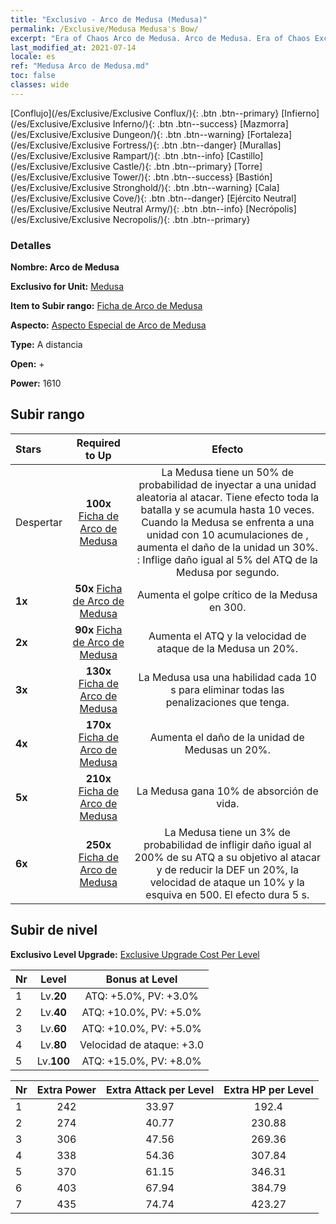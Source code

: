 ```yaml
---
title: "Exclusivo - Arco de Medusa (Medusa)"
permalink: /Exclusive/Medusa Medusa's Bow/
excerpt: "Era of Chaos Arco de Medusa. Arco de Medusa. Era of Chaos Exclusivo Arco de Medusa. Medusa Exclusivo."
last_modified_at: 2021-07-14
locale: es
ref: "Medusa Arco de Medusa.md"
toc: false
classes: wide
---
```

 [Conflujo](/es/Exclusive/Exclusive Conflux/){: .btn .btn--primary} [Infierno](/es/Exclusive/Exclusive Inferno/){: .btn .btn--success} [Mazmorra](/es/Exclusive/Exclusive Dungeon/){: .btn .btn--warning} [Fortaleza](/es/Exclusive/Exclusive Fortress/){: .btn .btn--danger} [Murallas](/es/Exclusive/Exclusive Rampart/){: .btn .btn--info} [Castillo](/es/Exclusive/Exclusive Castle/){: .btn .btn--primary} [Torre](/es/Exclusive/Exclusive Tower/){: .btn .btn--success} [Bastión](/es/Exclusive/Exclusive Stronghold/){: .btn .btn--warning} [Cala](/es/Exclusive/Exclusive Cove/){: .btn .btn--danger} [Ejército Neutral](/es/Exclusive/Exclusive Neutral Army/){: .btn .btn--info} [Necrópolis](/es/Exclusive/Exclusive Necropolis/){: .btn .btn--primary} 

### Detalles
 **Nombre: Arco de Medusa** 

 **Exclusivo for Unit:** [Medusa](/es/units/Medusa/) 

 **Item to Subir rango:** [Ficha de Arco de Medusa](/ItemsES/con_991/)

 **Aspecto:** [Aspecto Especial de Arco de Medusa](/ItemsES/con_659/)

 **Type:** A distancia

 **Open:** +

 **Power:** 1610

## Subir rango

  |     Stars    |  Required to Up | Efecto |
  |:-------------|:---------------:|:---------------:|
  |  Despertar  | **100x** [Ficha de Arco de Medusa](/ItemsES/con_991/) | La Medusa tiene un 50% de probabilidad de inyectar <Veneno de serpiente> a una unidad aleatoria al atacar. Tiene efecto toda la batalla y se acumula hasta 10 veces. Cuando la Medusa se enfrenta a una unidad con 10 acumulaciones de <Veneno de serpiente>, aumenta el daño de la unidad un 30%. <Veneno de serpiente>: Inflige daño igual al 5% del ATQ de la Medusa por segundo. |
  | **1x** <i class="fas fa-star"/> | **50x** [Ficha de Arco de Medusa](/ItemsES/con_991/) | Aumenta el golpe crítico de la Medusa en 300. |
  | **2x** <i class="fas fa-star"/> | **90x** [Ficha de Arco de Medusa](/ItemsES/con_991/) | Aumenta el ATQ y la velocidad de ataque de la Medusa un 20%. |
  | **3x** <i class="fas fa-star"/> | **130x** [Ficha de Arco de Medusa](/ItemsES/con_991/) | <Slough> La Medusa usa una habilidad cada 10 s para eliminar todas las penalizaciones que tenga. |
  | **4x** <i class="fas fa-star"/> | **170x** [Ficha de Arco de Medusa](/ItemsES/con_991/) | Aumenta el daño de la unidad de Medusas un 20%. |
  | **5x** <i class="fas fa-star"/> | **210x** [Ficha de Arco de Medusa](/ItemsES/con_991/) | La Medusa gana 10% de absorción de vida. |
  | **6x** <i class="fas fa-star"/> | **250x** [Ficha de Arco de Medusa](/ItemsES/con_991/) | <Throat Seal> La Medusa tiene un 3% de probabilidad de infligir daño igual al 200% de su ATQ a su objetivo al atacar y de reducir la DEF un 20%, la velocidad de ataque un 10% y la esquiva en 500. El efecto dura 5 s. |


## Subir de nivel
 **Exclusivo Level Upgrade:** [Exclusive Upgrade Cost Per Level](/Exclusive/ExclusiveUpgradeCostPerLevel/)

  |  Nr  |   Level  | Bonus at Level |
  |:-----|:--------:|:--------------:|
  | 1 | Lv.**20** | ATQ: +5.0%, PV: +3.0% |
  | 2 | Lv.**40** | ATQ: +10.0%, PV: +5.0% |
  | 3 | Lv.**60** | ATQ: +10.0%, PV: +5.0% |
  | 4 | Lv.**80** | Velocidad de ataque: +3.0 |
  | 5 | Lv.**100** | ATQ: +15.0%, PV: +8.0% |


  |  Nr  |  Extra Power | Extra Attack per Level | Extra HP per Level |
  |:-----|:--------:|:--------:|:--------:|
  | 1 | 242 | 33.97 | 192.4 |
  | 2 | 274 | 40.77 | 230.88 |
  | 3 | 306 | 47.56 | 269.36 |
  | 4 | 338 | 54.36 | 307.84 |
  | 5 | 370 | 61.15 | 346.31 |
  | 6 | 403 | 67.94 | 384.79 |
  | 7 | 435 | 74.74 | 423.27 |


